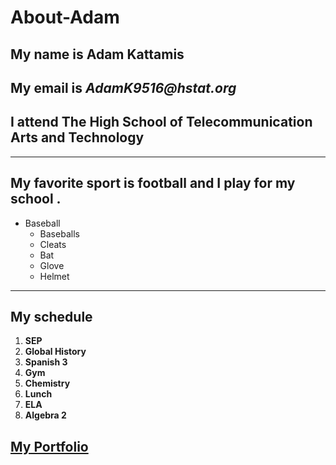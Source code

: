 # About-Adam
## My name is Adam Kattamis
## My email is _AdamK9516@hstat.org_
## I attend The High School of Telecommunication Arts and Technology

---

## My favorite sport is football and I play for my school .

* Baseball
  * Baseballs
  * Cleats
  * Bat
  * Glove
  * Helmet
---

## My schedule
1. **SEP**
2. **Global History**
3. **Spanish 3**
4. **Gym**
5. **Chemistry**
6. **Lunch**
7. **ELA**
8. **Algebra 2**

## [My Portfolio](https://adamk9516.github.io/projects/movie-webpage.html)
